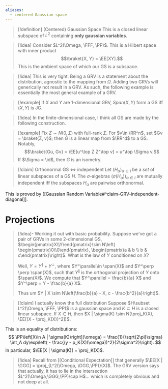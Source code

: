 ```yaml
---
aliases:
  - centered Gaussian space
---
```

>[!definition] (Centered) Gaussian Space
>This is a closed linear subspace of $L^2$ containing **only gaussian variables**.

>[!idea]
>Consider $L^2(\Omega, \FFF, \PP)$. This is a Hilbert space with inner product$$\braket{X, Y} = \EE[XY].$$ This is the ambient space of which our GS is a subspace.

>[!idea]
>This is very tight. Being a GRV is a statement about the distribution, agnostic to the mapping from $\Omega$. Adding two GRVs will generically not result in a GRV. As such, the following example is essentially the most general example of a GRV.

>[!example]
>If $X$ and $Y$ are $1$-dimensional GRV, $Span(X,Y)$ form a GS iff $(X,Y)$ is JG.

>[!idea]
>In the finite-dimensional case, I think all GS are made by the following construction.

>[!example]
>Fix $Z\sim N(0, \Sigma)$ with full-rank $\Sigma$. For $v\in \RR^n$, set $Gv = \braket{Z, v}$; then $G$ is a linear map from $\RR^d$ to a GS. Notably,$$\braket{Gu, Gv} = \EE[u^\top Z Z^\top v] = u^\top \Sigma v.$$
>If $\Sigma = \id$, then $G$ is an isometry.

> [!claim] Orthonormal GS $\iff$ independent
> Let $(H_\alpha)_{\alpha \in I}$ be a *set* of linear subspaces of a GS $H$. The $\sigma$-algebras $(\sigma(H_\alpha))_{\alpha \in I}$ are mutually independent iff the subspaces $H_\alpha$ are pairwise orthonormal. 

This is proved by [[Gaussian Random Variable#^claim-GRV-independent-diagonal]].


# Projections

>[!idea]- Working it out with basic probability.
>Suppose we've got a pair of GRVs in some $2$-dimensional GS, $\begin{pmatrix}X\\Y\end{pmatrix}\sim N\left( \begin{pmatrix}0\\0\end{pmatrix}, \begin{pmatrix}a & b \\ b & c\end{pmatrix}\right)$. What is the law of $Y$ conditioned on $X$? 
>
>Well, $Y = Y^\parallel + Y^\perp$, where $Y^\parallel\in \span(X)$ and $Y^\perp \perp \span(X)$, such that $Y^\parallel$ is the orthogonal projection of $Y$ onto $\span(X)$. We compute that $Y^\parallel = \frac{b}{a} X$ and $Y^\perp = Y - \frac{b}{a} X$.
>
>Thus um $Y | X \sim N\left(\frac{b}{a} - X, c - \frac{b^2}{a}\right)$.

>[!claim] I actually know the full distribution
>Suppose $H\subset L^2(\Omega, \FFF, \PP)$ is a gaussian space and $K\subset H$ is a closed linear subspace. If $X\in H$, then $X | \sigma(K) \sim N(\proj_K(X), \EE[(X - \proj_K(X))^2])$.

This is an equality of distributions:
$$
\PP\left[X\in A | \sigma(K)\right](\omega) = \frac{1}{\sqrt{2\pi}\sigma} \int_A dy\exp\left( - \frac{(y - p_K(X)(\omega))^2}{2\sigma^2}\right).
$$
In particular, $\EE[X | \sigma(K)] = \proj_K(X)$.

>[!idea]
>Recall from [[Conditional Expectation]] that generally $\EE[X | \GGG] = \proj_{L^2(\Omega, \GGG,\PP)}(X)$. The GRV version says that actually, it has to lie in the intersection $L^2(\Omega,\GGG,\PP)\cap H$... which is completely obvious and not deep at all.